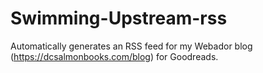 # Swimming-Upstream-rss
Automatically generates an RSS feed for my Webador blog (https://dcsalmonbooks.com/blog) for Goodreads.
